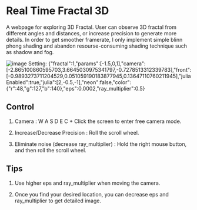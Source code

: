 # Real Time Fractal 3D

A webpage for exploring 3D Fractal. User can observe 3D fractal from different angles and distances, or increase precision to generate more details.
In order to get smoother framerate, I only implement simple blinn phong shading and abandon resourse-consuming shading technique such as shadow and fog.

![image](src/data/samples/1/1.png)
Setting: {"fractal":1,"params":[-1.5,0,1],"camera":[-2.865100860595703,3.6645030975341797,-0.7278513312339783],"front":[-0.9893273711204529,0.051059190183877945,0.13647110760211945],"juliaEnabled":true,"julia":[2,-0.5,-1],"neon":false,"color":{"r":48,"g":127,"b":140},"eps":0.0002,"ray_multiplier":0.5}
## Control

1. Camera : W A S D E C + Click the screen to enter free camera mode.

2. Increase/Decrease Precision : Roll the scroll wheel.

3. Eliminate noise (decrease ray_multiplier) : Hold the right mouse button, and then roll the scroll wheel.

## Tips

1. Use higher eps and ray_multiplier when moving the camera.
   
2. Once you find your desired location, you can decrease eps and ray_multiplier to get detailed image.
